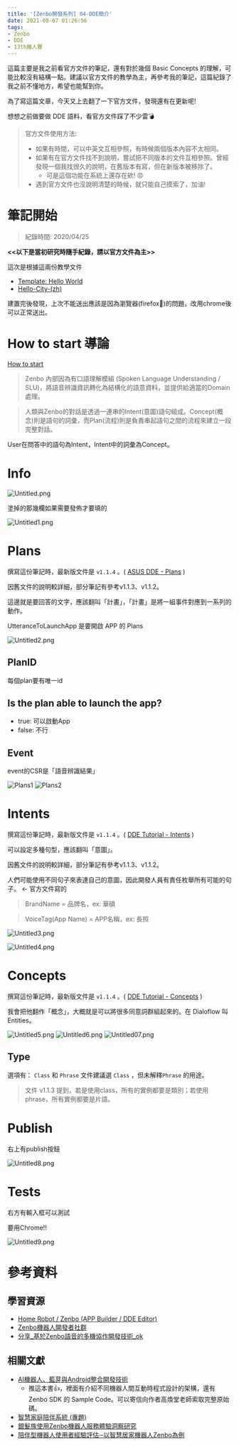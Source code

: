 ```yaml
---
title: '[Zenbo開發系列] 04-DDE簡介'
date: 2021-08-07 01:26:56
tags: 
- Zenbo
- DDE
- 13th鐵人賽
---
```


這篇主要是我之前看官方文件的筆記，還有對於幾個 Basic Concepts 的理解，可能比較沒有結構一點。建議以官方文件的教學為主，再參考我的筆記，這篇紀錄了我之前不懂地方，希望也能幫到你。

為了寫這篇文章，今天又上去翻了一下官方文件，發現還有在更新呢!

想想之前做要做 DDE 語料，看官方文件踩了不少雷💣
<!--more-->

> 官方文件使用方法:
> - 如果有時間，可以中英文互相參照，有時候兩個版本內容不太相同。
> - 如果有在官方文件找不到說明，嘗試把不同版本的文件互相參照。曾經發現一個我找很久的說明，在舊版本有寫，但在新版本被移除了。
>   - 可是這個功能在系統上還存在欸! 😡
> - 遇到官方文件也沒說明清楚的時候，就只能自己摸索了，加油!

# 筆記開始

> 紀錄時間: 2020/04/25

**<<以下是當初研究時隨手紀錄，請以官方文件為主>>**

這次是根據這兩份教學文件
- [Template: Hello World](https://zenbo.asus.com/developer/documents/Overview/DDE-Tutorial/Templates/Hello-World)
- [Hello-City-(zh)](https://zenbo.asus.com/developer/documents/Overview/DDE-Tutorial/Quick-Start/Hello-City-(zh))

建置完後發現，上次不能送出應該是因為瀏覽器(firefox🦊)的問題，改用chrome後可以正常送出。

# How to start 導論

[How to start](https://zenbo.asus.com/developer/documents/Overview/DDE-Tutorial/Quick-Start/How-to-start(zh))

> Zenbo 內部因為有口語理解模組 (Spoken Language Understanding / SLU)，將語音辨識資訊轉化為結構化的語意資料，並提供給適當的Domain 處理。

> 人類與Zenbo的對話是透過一連串的Intent(意圖)語句組成。Concept(概念)則是語句的詞彙，而Plan(流程)則是負責串起語句之間的流程來建立一段完整對話。

User在問答中的語句為Intent，Intent中的詞彙為Concept。

# Info

![Untitled.png](Untitled.png)

塗掉的那幾欄如果需要發佈才要填的

![Untitled1.png](Untitled1.png)

# Plans

撰寫這份筆記時，最新版文件是 `v1.1.4` 。( [ASUS DDE - Plans](https://zenbo.asus.com/developer/documents/Overview/DDE-Tutorial/Basic-Concepts/Plans) )

因舊文件的說明較詳細，部分筆記有參考v1.1.3、v1.1.2。

這邊就是要回答的文字，應該翻叫「計畫」，「計畫」是將一組事件對應到一系列的動作。

UtteranceToLaunchApp 是要開啟 APP 的 Plans

![Untitled2.png](Untitled2.png)

## PlanID

每個plan要有唯一id

## Is the plan able to launch the app?

- true: 可以啟動App
- false: 不行

## Event
event的CSR是「語音辨識結果」

![Plans1](Plans1.png)
![Plans2](Plans2.png)

# Intents

撰寫這份筆記時，最新版文件是 `v1.1.4` 。( [DDE Tutorial - Intents](https://zenbo.asus.com/developer/documents/Overview/DDE-Tutorial/Basic-Concepts/Intents) )

可以設定多種句型，應該翻叫「意圖」。

因舊文件的說明較詳細，部分筆記有參考v1.1.3、v1.1.2。

人們可能使用不同句子來表達自己的意圖，因此開發人員有責任枚舉所有可能的句子。 <- 官方文件寫的

> BrandName = 品牌名，ex: 華碩

> VoiceTag(App Name) = APP名稱，ex: 長照

![Untitled3.png](Untitled3.png)

![Untitled4.png](Untitled4.png)

# Concepts

撰寫這份筆記時，最新版文件是 `v1.1.4` 。( [DDE Tutorial - Concepts](https://zenbo.asus.com/developer/documents/Overview/DDE-Tutorial/Basic-Concepts/Concepts) )

我會把他翻作「概念」，大概就是可以將很多同意詞群組起來的。在 Dialoflow 叫 Entities。

![Untitled5.png](Untitled5.png)
![Untitled6.png](Untitled6.png)
![Untitled07.png](Untitled7.png)

## Type
選項有： `Class` 和 `Phrase`
文件建議選 `Class` ，但未解釋`Phrase` 的用途。

> 文件 v1.1.3 提到，若是使用class，所有的實例都要是類別；若使用phrase，所有實例都要是片語。

# Publish

右上有publish按鈕

![Untitled8.png](Untitled8.png)

# Tests

右方有輸入框可以測試

要用Chrome!!

![Untitled9.png](Untitled9.png)

# 參考資料
## 學習資源
- [Home Robot / Zenbo (APP Builder / DDE Editor)](https://sites.google.com/site/goofoo777/106_1-jiao-xue-ke-cheng/home-robot)
- [Zenbo機器人開發者社群](https://www.facebook.com/groups/zenbo.dev)
- [分享_基於Zenbo語音的多機協作開發技術_ok](https://www.facebook.com/groups/zenbo.dev/permalink/1567101126726820)

## 相關文獻
- [AI機器人、藍芽與Android整合開發技術](https://www.books.com.tw/products/0010809325)
  - 推這本書👍，裡面有介紹不同機器人間互動時程式設計的架構，還有 Zenbo SDK 的 Sample Code。可以寄信向作者高煥堂老師索取完整原始碼。
- [智慧家庭陪伴系統 (專題)](https://www.csie.nuu.edu.tw/wp-content/uploads/2019/09/2018-%E7%8E%8B%E8%83%BD%E4%B8%AD-%E5%B0%88%E9%A1%8C.pdf)
- [銀髮族使用Zenbo機器人服務體驗洞察研究](https://hdl.handle.net/11296/x4x8c6)
- [陪伴型機器人使用者經驗評估─以智慧居家機器人Zenbo為例](https://www.airitilibrary.com/Publication/alDetailedMesh?DocID=23061790-201809-201810220006-201810220006-265-282)
